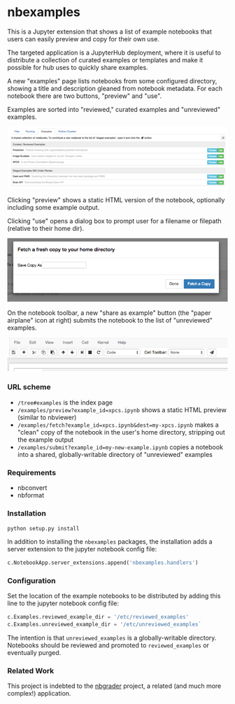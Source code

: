 # nbexamples

This is a Jupyter extension that shows a list of example notebooks that users
can easily preview and copy for their own use.

The targeted application is a JupyterHub deployment, where it is useful to
distribute a collection of curated examples or templates and make it possible
for hub uses to quickly share examples.

A new "examples" page lists notebooks from some configured directory, showing
a title and description gleaned from notebook metadata. For each notebook
there are two buttons, "preview" and "use".

Examples are sorted into "reviewed," curated examples and "unreviewed"
examples.

![Adds an Examples Tab](docs/examples-tab.png)

Clicking "preview" shows a static HTML version of the notebook, optionally
including some example output.

Clicking "use" opens a dialog box to prompt user for a filename or filepath
(relative to their home dir).

![Fetch](docs/fetch-dialog.png)

On the notebook toolbar, a new "share as example" button (the "paper airplane"
icon at right) submits the notebook to the list of "unreviewed" examples.

![Share as Example button](docs/share-button.png)

### URL scheme

* `/tree#examples` is the index page
* `/examples/preview?example_id=xpcs.ipynb` shows a static HTML preview (similar to
  nbviewer)
* `/examples/fetch?example_id=xpcs.ipynb&dest=my-xpcs.ipynb` makes a "clean" copy of
  the notebook in the user's home directory, stripping out the example output
* `/examples/submit?example_id=my-new-example.ipynb` copies a notebook into a shared, globally-writable directory of "unreviewed" examples

### Requirements

* nbconvert
* nbformat

### Installation

```
python setup.py install
```

In addition to installing the `nbexamples` packages, the installation adds a
server extension to the jupyter notebook config file:

```python
c.NotebookApp.server_extensions.append('nbexamples.handlers')
```

### Configuration

Set the location of the example notebooks to be distributed by adding this
line to the jupyter notebook config file:

```python
c.Examples.reviewed_example_dir = '/etc/reviewed_examples'
c.Examples.unreviewed_example_dir = '/etc/unreviewed_examples`
```

The intention is that `unreviewed_examples` is a globally-writable directory.
Notebooks should be reviewed and promoted to `reviewed_examples` or
eventually purged.

### Related Work

This project is indebted to the [nbgrader](nbgrader.readthedocs.org) project,
a related (and much more complex!) application.
